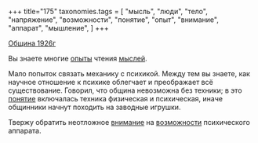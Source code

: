 +++
title="175"
taxonomies.tags = [
 "мысль",
 "люди",
 "тело",
 "напряжение",
 "возможности",
 "понятие",
 "опыт",
 "внимание",
 "аппарат",
 "мышление",
]
+++

[Община 1926г](/agni/1926)

Вы знаете многие [опыты](/tags/опыт) чтения [мыслей](/tags/мышление).   

Мало попыток связать механику с психикой. Между тем вы знаете, как научное отношение к психике облегчает и преображает всё существование. Говорил, что община невозможна без техники; в это [понятие](/tags/понятие) включалась техника физическая и психическая, иначе общинники начнут походить на заводные игрушки.   

Твержу обратить неотложное [внимание](/tags/внимание) на [возможности](/tags/возможности) психического аппарата.   

